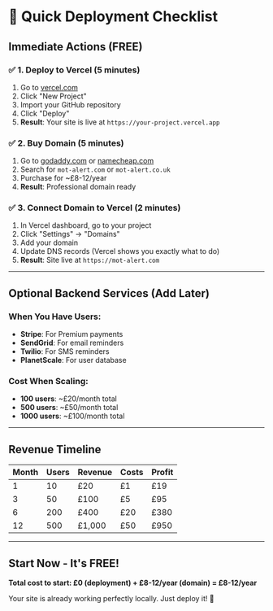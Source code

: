 # 🚀 Quick Deployment Checklist

## **Immediate Actions (FREE)**

### ✅ **1. Deploy to Vercel (5 minutes)**
1. Go to [vercel.com](https://vercel.com)
2. Click "New Project"
3. Import your GitHub repository
4. Click "Deploy"
5. **Result**: Your site is live at `https://your-project.vercel.app`

### ✅ **2. Buy Domain (5 minutes)**
1. Go to [godaddy.com](https://godaddy.com) or [namecheap.com](https://namecheap.com)
2. Search for `mot-alert.com` or `mot-alert.co.uk`
3. Purchase for ~£8-12/year
4. **Result**: Professional domain ready

### ✅ **3. Connect Domain to Vercel (2 minutes)**
1. In Vercel dashboard, go to your project
2. Click "Settings" → "Domains"
3. Add your domain
4. Update DNS records (Vercel shows you exactly what to do)
5. **Result**: Site live at `https://mot-alert.com`

---

## **Optional Backend Services (Add Later)**

### **When You Have Users:**
- **Stripe**: For Premium payments
- **SendGrid**: For email reminders  
- **Twilio**: For SMS reminders
- **PlanetScale**: For user database

### **Cost When Scaling:**
- **100 users**: ~£20/month total
- **500 users**: ~£50/month total
- **1000 users**: ~£100/month total

---

## **Revenue Timeline**

| Month | Users | Revenue | Costs | Profit |
|-------|-------|---------|-------|--------|
| 1 | 10 | £20 | £1 | £19 |
| 3 | 50 | £100 | £5 | £95 |
| 6 | 200 | £400 | £20 | £380 |
| 12 | 500 | £1,000 | £50 | £950 |

---

## **Start Now - It's FREE!**

**Total cost to start: £0 (deployment) + £8-12/year (domain) = £8-12/year**

Your site is already working perfectly locally. Just deploy it! 🚀 